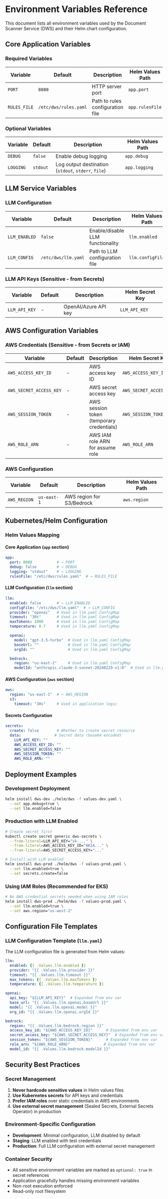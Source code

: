 # Environment Variables Reference

This document lists all environment variables used by the Document Scanner Service (DWS) and their Helm chart configuration.

## Core Application Variables

### Required Variables
| Variable | Default | Description | Helm Values Path |
|----------|---------|-------------|------------------|
| `PORT` | `8080` | HTTP server port | `app.port` |
| `RULES_FILE` | `/etc/dws/rules.yaml` | Path to rules configuration file | `app.rulesFile` |

### Optional Variables
| Variable | Default | Description | Helm Values Path |
|----------|---------|-------------|------------------|
| `DEBUG` | `false` | Enable debug logging | `app.debug` |
| `LOGGING` | `stdout` | Log output destination (`stdout`, `stderr`, `file`) | `app.logging` |

## LLM Service Variables

### LLM Configuration
| Variable | Default | Description | Helm Values Path |
|----------|---------|-------------|------------------|
| `LLM_ENABLED` | `false` | Enable/disable LLM functionality | `llm.enabled` |
| `LLM_CONFIG` | `/etc/dws/llm.yaml` | Path to LLM configuration file | `llm.configFile` |

### LLM API Keys (Sensitive - from Secrets)
| Variable | Default | Description | Helm Secret Key |
|----------|---------|-------------|-----------------|
| `LLM_API_KEY` | - | OpenAI/Azure API key | `LLM_API_KEY` |

## AWS Configuration Variables

### AWS Credentials (Sensitive - from Secrets or IAM)
| Variable | Default | Description | Helm Secret Key |
|----------|---------|-------------|-----------------|
| `AWS_ACCESS_KEY_ID` | - | AWS access key ID | `AWS_ACCESS_KEY_ID` |
| `AWS_SECRET_ACCESS_KEY` | - | AWS secret access key | `AWS_SECRET_ACCESS_KEY` |
| `AWS_SESSION_TOKEN` | - | AWS session token (temporary credentials) | `AWS_SESSION_TOKEN` |
| `AWS_ROLE_ARN` | - | AWS IAM role ARN for assume role | `AWS_ROLE_ARN` |

### AWS Configuration
| Variable | Default | Description | Helm Values Path |
|----------|---------|-------------|------------------|
| `AWS_REGION` | `us-east-1` | AWS region for S3/Bedrock | `aws.region` |

## Kubernetes/Helm Configuration

### Helm Values Mapping

#### Core Application (`app` section)
```yaml
app:
  port: 8080           # → PORT
  debug: false         # → DEBUG
  logging: "stdout"    # → LOGGING
  rulesFile: "/etc/dws/rules.yaml"  # → RULES_FILE
```

#### LLM Configuration (`llm` section)
```yaml
llm:
  enabled: false       # → LLM_ENABLED
  configFile: "/etc/dws/llm.yaml"  # → LLM_CONFIG
  provider: "openai"   # Used in llm.yaml ConfigMap
  timeout: "30s"       # Used in llm.yaml ConfigMap
  maxTokens: 1000      # Used in llm.yaml ConfigMap
  temperature: 0.7     # Used in llm.yaml ConfigMap

  openai:
    model: "gpt-3.5-turbo"  # Used in llm.yaml ConfigMap
    baseUrl: ""             # Used in llm.yaml ConfigMap
    orgId: ""               # Used in llm.yaml ConfigMap

  bedrock:
    region: "us-east-1"     # Used in llm.yaml ConfigMap
    modelId: "anthropic.claude-3-sonnet-20240229-v1:0"  # Used in llm.yaml ConfigMap
```

#### AWS Configuration (`aws` section)
```yaml
aws:
  region: "us-east-1"  # → AWS_REGION
  s3:
    timeout: "30s"     # Used in application logic
```

#### Secrets Configuration
```yaml
secrets:
  create: false        # Whether to create secret resource
  data:               # Secret data (base64 encoded)
    LLM_API_KEY: ""
    AWS_ACCESS_KEY_ID: ""
    AWS_SECRET_ACCESS_KEY: ""
    AWS_SESSION_TOKEN: ""
    AWS_ROLE_ARN: ""
```

## Deployment Examples

### Development Deployment
```bash
helm install dws-dev ./helm/dws -f values-dev.yaml \
  --set app.debug=true \
  --set llm.enabled=false
```

### Production with LLM Enabled
```bash
# Create secret first
kubectl create secret generic dws-secrets \
  --from-literal=LLM_API_KEY="sk-..." \
  --from-literal=AWS_ACCESS_KEY_ID="AKIA..." \
  --from-literal=AWS_SECRET_ACCESS_KEY="..."

# Install with LLM enabled
helm install dws-prod ./helm/dws -f values-prod.yaml \
  --set llm.enabled=true \
  --set secrets.create=false
```

### Using IAM Roles (Recommended for EKS)
```bash
# No AWS credential secrets needed when using IAM roles
helm install dws-prod ./helm/dws -f values-prod.yaml \
  --set llm.enabled=true \
  --set aws.region="us-west-2"
```

## Configuration File Templates

### LLM Configuration Template (`llm.yaml`)
The LLM configuration file is generated from Helm values:

```yaml
llm:
  enabled: {{ .Values.llm.enabled }}
  provider: "{{ .Values.llm.provider }}"
  timeout: "{{ .Values.llm.timeout }}"
  max_tokens: {{ .Values.llm.maxTokens }}
  temperature: {{ .Values.llm.temperature }}

openai:
  api_key: "${LLM_API_KEY}"  # Expanded from env var
  base_url: "{{ .Values.llm.openai.baseUrl }}"
  model: "{{ .Values.llm.openai.model }}"
  org_id: "{{ .Values.llm.openai.orgId }}"

bedrock:
  region: "{{ .Values.llm.bedrock.region }}"
  access_key_id: "${AWS_ACCESS_KEY_ID}"      # Expanded from env var
  secret_access_key: "${AWS_SECRET_ACCESS_KEY}"  # Expanded from env var
  session_token: "${AWS_SESSION_TOKEN}"      # Expanded from env var
  role_arn: "${AWS_ROLE_ARN}"               # Expanded from env var
  model_id: "{{ .Values.llm.bedrock.modelId }}"
```

## Security Best Practices

### Secret Management
1. **Never hardcode sensitive values** in Helm values files
2. **Use Kubernetes secrets** for API keys and credentials
3. **Prefer IAM roles** over static credentials in AWS environments
4. **Use external secret management** (Sealed Secrets, External Secrets Operator) in production

### Environment-Specific Configuration
- **Development**: Minimal configuration, LLM disabled by default
- **Staging**: LLM enabled with test credentials
- **Production**: Full LLM configuration with external secret management

### Container Security
- All sensitive environment variables are marked as `optional: true` in secret references
- Application gracefully handles missing environment variables
- Non-root execution enforced
- Read-only root filesystem